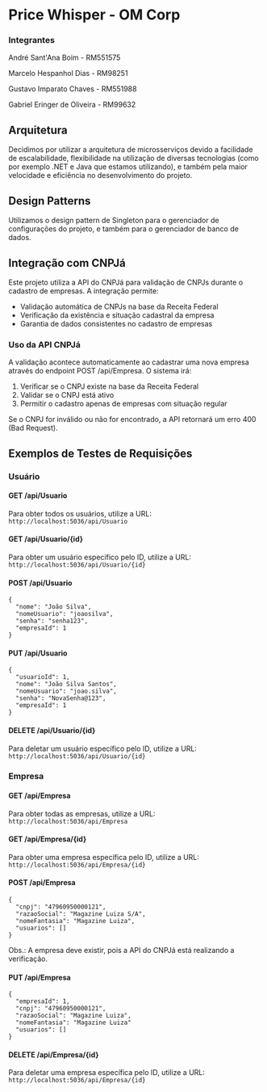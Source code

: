 # Price Whisper - OM Corp
### Integrantes
André Sant'Ana Boim - RM551575

Marcelo Hespanhol Dias - RM98251

Gustavo Imparato Chaves - RM551988

Gabriel Eringer de Oliveira - RM99632


## Arquitetura
Decidimos por utilizar a arquitetura de microsserviços devido a facilidade de escalabilidade, flexibilidade na utilização de diversas tecnologias (como por exemplo .NET e Java que estamos utilizando), 
e também pela maior velocidade e eficiência no desenvolvimento do projeto.

## Design Patterns
Utilizamos o design pattern de Singleton para o gerenciador de configurações do projeto, e também para o gerenciador de banco de dados.

## Integração com CNPJá

Este projeto utiliza a API do CNPJá para validação de CNPJs durante o cadastro de empresas. A integração permite:

- Validação automática de CNPJs na base da Receita Federal
- Verificação da existência e situação cadastral da empresa
- Garantia de dados consistentes no cadastro de empresas

### Uso da API CNPJá

A validação acontece automaticamente ao cadastrar uma nova empresa através do endpoint POST /api/Empresa. O sistema irá:

1. Verificar se o CNPJ existe na base da Receita Federal
2. Validar se o CNPJ está ativo
3. Permitir o cadastro apenas de empresas com situação regular

Se o CNPJ for inválido ou não for encontrado, a API retornará um erro 400 (Bad Request).

## Exemplos de Testes de Requisições

### Usuário

#### GET /api/Usuario
Para obter todos os usuários, utilize a URL: `http://localhost:5036/api/Usuario`

#### GET /api/Usuario/{id}
Para obter um usuário específico pelo ID, utilize a URL: `http://localhost:5036/api/Usuario/{id}`

#### POST /api/Usuario
```
{
  "nome": "João Silva",
  "nomeUsuario": "joaosilva",
  "senha": "senha123",
  "empresaId": 1
}
```

#### PUT /api/Usuario
```
{
  "usuarioId": 1,
  "nome": "João Silva Santos",
  "nomeUsuario": "joao.silva",
  "senha": "NovaSenha@123",
  "empresaId": 1
}
```

#### DELETE /api/Usuario/{id}
Para deletar um usuário específico pelo ID, utilize a URL: `http://localhost:5036/api/Usuario/{id}`

### Empresa

#### GET /api/Empresa
Para obter todas as empresas, utilize a URL: `http://localhost:5036/api/Empresa`

#### GET /api/Empresa/{id}
Para obter uma empresa específica pelo ID, utilize a URL: `http://localhost:5036/api/Empresa/{id}`

#### POST /api/Empresa
```
{
  "cnpj": "47960950000121",
  "razaoSocial": "Magazine Luiza S/A",
  "nomeFantasia": "Magazine Luiza",
  "usuarios": []
}
```
Obs.: A empresa deve existir, pois a API do CNPJá está realizando a verificação.

#### PUT /api/Empresa
```
{
  "empresaId": 1,
  "cnpj": "47960950000121",
  "razaoSocial": "Magazine Luiza",
  "nomeFantasia": "Magazine Luiza"
  "usuarios": []
}
```

#### DELETE /api/Empresa/{id}
Para deletar uma empresa específica pelo ID, utilize a URL: `http://localhost:5036/api/Empresa/{id}`
